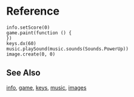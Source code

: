 # Reference

```namespaces
info.setScore(0)
game.paint(function () {	
})
keys.dx(60)
music.playSound(music.sounds(Sounds.PowerUp))
image.create(0, 0)
```

## See Also

[info](/reference/info),
[game](/reference/game),
[keys](/reference/keys),
[music](/reference/music),
[images](/reference/images)
